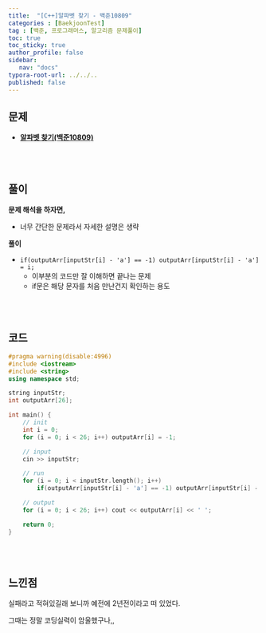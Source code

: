 ```yaml
---
title:  "[C++]알파벳 찾기 - 백준10809"
categories : [BaekjoonTest]
tag : [백준, 프로그래머스, 알고리즘 문제풀이]
toc: true
toc_sticky: true
author_profile: false
sidebar:
   nav: "docs"
typora-root-url: ../../..
published: false
---
```




## 문제

* **[알파벳 찾기(백준10809)](https://www.acmicpc.net/problem/10809)**

<br><br>

## 풀이

**문제 해석을 하자면,**

* 너무 간단한 문제라서 자세한 설명은 생략



**풀이**

* `if(outputArr[inputStr[i] - 'a'] == -1) outputArr[inputStr[i] - 'a'] = i;`
  * 이부분의 코드만 잘 이해하면 끝나는 문제
  * if문은 해당 문자를 처음 만난건지 확인하는 용도





<br><br>

## 코드

```c++
#pragma warning(disable:4996)
#include <iostream>
#include <string>
using namespace std;

string inputStr;
int outputArr[26];

int main() {
	// init
	int i = 0;
	for (i = 0; i < 26; i++) outputArr[i] = -1;

	// input
	cin >> inputStr;

	// run
	for (i = 0; i < inputStr.length(); i++) 
		if(outputArr[inputStr[i] - 'a'] == -1) outputArr[inputStr[i] - 'a'] = i;

	// output
	for (i = 0; i < 26; i++) cout << outputArr[i] << ' ';

	return 0;
}
```

<br><br>

## 느낀점

실패라고 적혀있길래 보니까 예전에 2년전이라고 떠 있었다.

그때는 정말 코딩실력이 암울했구나,,
